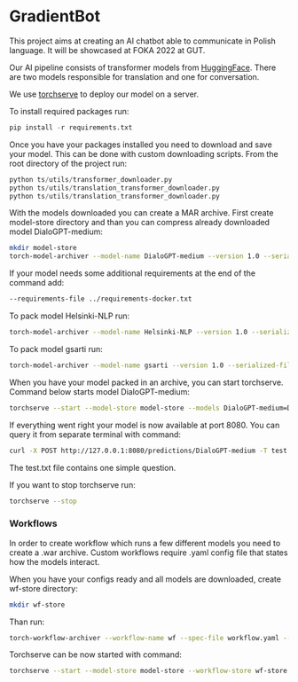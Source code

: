 # GradientBot
This project aims at creating an AI chatbot able to communicate in Polish language. It will be showcased at FOKA 2022 at GUT. 

Our AI pipeline consists of transformer models from [HuggingFace](https://huggingface.co). There are two models responsible for translation and one for conversation.

We use [torchserve](https://github.com/pytorch/serve) to deploy our model on a server.

To install required packages run:
```python
pip install -r requirements.txt
```

Once you have your packages installed you need to download and save your model. This can be done with custom downloading scripts. From the root directory of the project run:
```python
python ts/utils/transformer_downloader.py
python ts/utils/translation_transformer_downloader.py
python ts/utils/translation_transformer_downloader.py
```
With the models downloaded you can create a MAR archive. First create model-store directory and than you can compress already downloaded model DialoGPT-medium:
```bash
mkdir model-store
torch-model-archiver --model-name DialoGPT-medium --version 1.0 --serialized-file models/DialoGPT-medium/pytorch_model.bin --handler handlers/conversation_handler.py --extra-files 'models/DialoGPT-medium/config.json,./models/DialoGPT-medium/vocab.json,./models/DialoGPT-medium/tokenizer.json,models/DialoGPT-medium/tokenizer_config.json,models/DialoGPT-medium/special_tokens_map.json' --export-path ./model-store -f 
```
If your model needs some additional requirements at the end of the command add:
```bash
--requirements-file ../requirements-docker.txt
```

To pack model Helsinki-NLP run:
```bash
torch-model-archiver --model-name Helsinki-NLP --version 1.0 --serialized-file models/Helsinki-NLP/pytorch_model.bin --handler handlers/TranslationHandler.py --extra-files 'models/Helsinki-NLP/config.json,./models/Helsinki-NLP/vocab.json,models/Helsinki-NLP/tokenizer_config.json,models/Helsinki-NLP/special_tokens_map.json,./handlers/setup_config.json,models/Helsinki-NLP/source.spm,models/Helsinki-NLP/target.spm' --export-path model-store -f
```
To pack model gsarti run:
```bash
torch-model-archiver --model-name gsarti --version 1.0 --serialized-file models/gsarti/pytorch_model.bin --handler handlers/TranslationHandler.py --extra-files 'models/gsarti/config.json,./models/gsarti/vocab.json,models/gsarti/tokenizer_config.json,models/gsarti/special_tokens_map.json,./handlers/setup_config.json,models/gsarti/source.spm,models/gsarti/target.spm' --export-path model-store -f
```
When you have your model packed in an archive, you can start torchserve. Command below starts model DialoGPT-medium:

```bash
torchserve --start --model-store model-store --models DialoGPT-medium=DialoGPT-medium.mar
```
If everything went right your model is now available at port 8080.
You can query it from separate terminal with command:
```bash
curl -X POST http://127.0.0.1:8080/predictions/DialoGPT-medium -T test.txt
```
The test.txt file contains one simple question.

If you want to stop torchserve run:
```bash
torchserve --stop
```
### Workflows

In order to create workflow which runs a few different models you need to create a .war archive. Custom workflows require .yaml config file that states how the models interact.

When you have your configs ready and all models are downloaded, create wf-store directory:
```bash
mkdir wf-store
```
Than run:
```bash
torch-workflow-archiver --workflow-name wf --spec-file workflow.yaml --handler handlers/workflow_handler.py --export-path wf-store -f
```
Torchserve can be now started with command:
```bash
torchserve --start --model-store model-store --workflow-store wf-store --ncs
```
